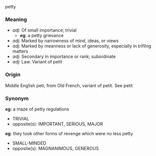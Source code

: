petty
### Meaning
+ _adj_: Of small importance; trivial
    + __eg__: a petty grievance
+ _adj_: Marked by narrowness of mind, ideas, or views
+ _adj_: Marked by meanness or lack of generosity, especially in trifling matters
+ _adj_: Secondary in importance or rank; subordinate
+ _adj_: Law. Variant of petit

### Origin

Middle English peti, from Old French, variant of petit. See petit

### Synonym

__eg__: a maze of petty regulations

+ TRIVIAL
+ opposite(s): IMPORTANT, SERIOUS, MAJOR

__eg__: they took other forms of revenge which were no less petty

+ SMALL-MINDED
+ opposite(s): MAGNANIMOUS, GENEROUS


